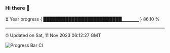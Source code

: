 ### Hi there 👋

⏳ Year progress { █████████████████████████▁▁▁▁▁ } 86.10 %

---

⏰ Updated on Sat, 11 Nov 2023 06:12:27 GMT

![Progress Bar CI](https://github.com/liununu/liununu/workflows/Progress%20Bar%20CI/badge.svg)
